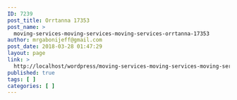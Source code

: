 ```yaml
---
ID: 7239
post_title: Orrtanna 17353
post_name: >
  moving-services-moving-services-moving-services-orrtanna-17353
author: mrgabonijeff@gmail.com
post_date: 2018-03-28 01:47:29
layout: page
link: >
  http://localhost/wordpress/moving-services-moving-services-moving-services-orrtanna-17353/
published: true
tags: [ ]
categories: [ ]
---
```

